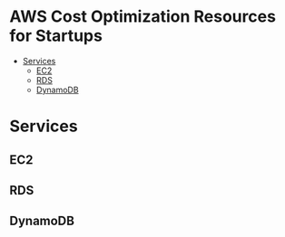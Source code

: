 # AWS Cost Optimization Resources for Startups


<!-- START doctoc generated TOC please keep comment here to allow auto update -->
<!-- DON'T EDIT THIS SECTION, INSTEAD RE-RUN doctoc TO UPDATE -->

- [Services](#services)
  - [EC2](#ec2)
  - [RDS](#rds)
  - [DynamoDB](#dynamodb)

<!-- END doctoc generated TOC please keep comment here to allow auto update -->

# Services
## EC2
## RDS
## DynamoDB